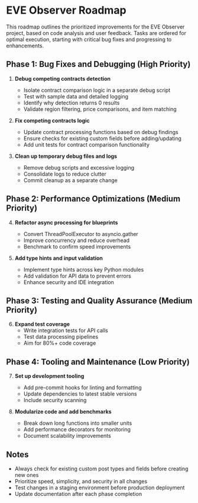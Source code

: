 # EVE Observer Roadmap

This roadmap outlines the prioritized improvements for the EVE Observer project, based on code analysis and user feedback. Tasks are ordered for optimal execution, starting with critical bug fixes and progressing to enhancements.

## Phase 1: Bug Fixes and Debugging (High Priority)
1. **Debug competing contracts detection**  
   - Isolate contract comparison logic in a separate debug script  
   - Test with sample data and detailed logging  
   - Identify why detection returns 0 results  
   - Validate region filtering, price comparisons, and item matching  

2. **Fix competing contracts logic**  
   - Update contract processing functions based on debug findings  
   - Ensure checks for existing custom fields before adding/updating  
   - Add unit tests for contract comparison functionality  

3. **Clean up temporary debug files and logs**  
   - Remove debug scripts and excessive logging  
   - Consolidate logs to reduce clutter  
   - Commit cleanup as a separate change  

## Phase 2: Performance Optimizations (Medium Priority)
4. **Refactor async processing for blueprints**  
   - Convert ThreadPoolExecutor to asyncio.gather  
   - Improve concurrency and reduce overhead  
   - Benchmark to confirm speed improvements  

5. **Add type hints and input validation**  
   - Implement type hints across key Python modules  
   - Add validation for API data to prevent errors  
   - Enhance security and IDE integration  

## Phase 3: Testing and Quality Assurance (Medium Priority)
6. **Expand test coverage**  
   - Write integration tests for API calls  
   - Test data processing pipelines  
   - Aim for 80%+ code coverage  

## Phase 4: Tooling and Maintenance (Low Priority)
7. **Set up development tooling**  
   - Add pre-commit hooks for linting and formatting  
   - Update dependencies to latest stable versions  
   - Include security scanning  

8. **Modularize code and add benchmarks**  
   - Break down long functions into smaller units  
   - Add performance decorators for monitoring  
   - Document scalability improvements  

## Notes
- Always check for existing custom post types and fields before creating new ones
- Prioritize speed, simplicity, and security in all changes
- Test changes in a staging environment before production deployment
- Update documentation after each phase completion